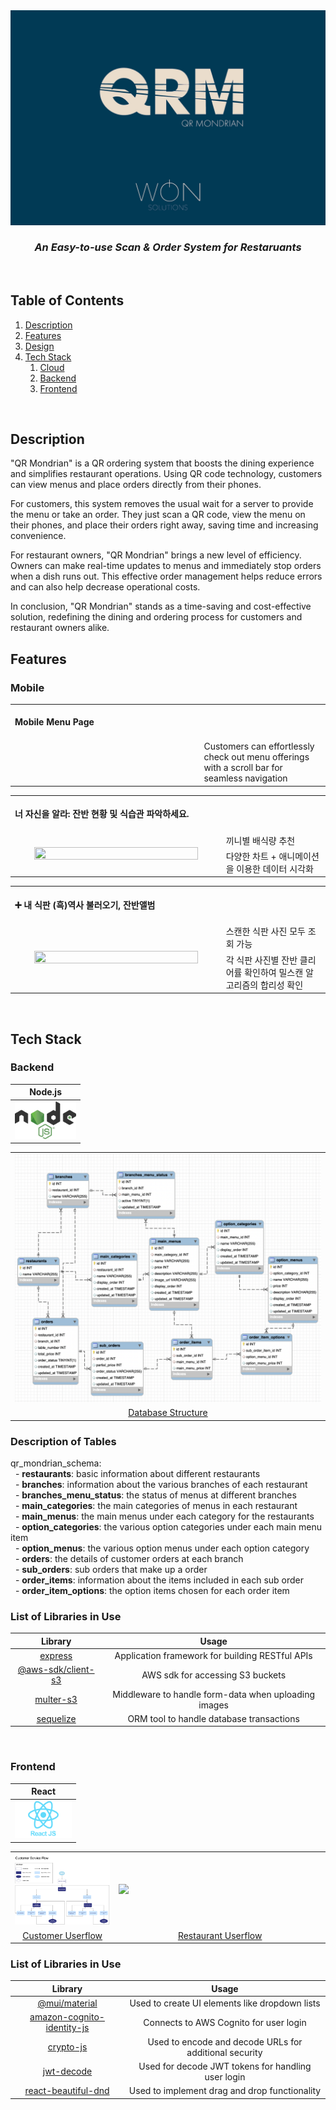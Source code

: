 <div align="center">
  <img src="./assets/readme/logos/main_logo.jpg" alt="Logo" width="600" />
</div>

<H3 align="center"> <i> An Easy-to-use Scan & Order System for Restaruants  </i></H3>
<br>

## Table of Contents
1. [Description](#introduction)
2. [Features](#features)
3. [Design](#design)
4. [Tech Stack](#techstack)
    1. [Cloud](#cloud)
    2. [Backend](#backend)
    3. [Frontend](#frontend)
<br>

## Description <a name="introduction"></a>
"QR Mondrian" is a QR ordering system that boosts the dining experience and simplifies restaurant operations. Using QR code technology, customers can view menus and place orders directly from their phones.

For customers, this system removes the usual wait for a server to provide the menu or take an order. They just scan a QR code, view the menu on their phones, and place their orders right away, saving time and increasing convenience.

For restaurant owners, "QR Mondrian" brings a new level of efficiency. Owners can make real-time updates to menus and immediately stop orders when a dish runs out. This effective order management helps reduce errors and can also help decrease operational costs.

In conclusion, "QR Mondrian" stands as a time-saving and cost-effective solution, redefining the dining and ordering process for customers and restaurant owners alike.
<br>

## Features <a name="features"></a>



### Mobile
<table>
        <tbody>
		<tr>
			<td colspan=2>
				<br>
				<b>Mobile Menu Page</b><br>
				<br>
			</td>
		</tr>
		<tr>
            <td rowspan="1"><div align="center"><a href="https://github.com/SPQR-Project/frontend/blob/main/assets/readme/gifs/mobile_menu_page.gif" src="./assets/readme/gifs/mobile_menu_page.gif" width="60%" height="60%"></a></div></td>
            <td width="40%"> Customers can effortlessly check out menu offerings with a scroll bar for seamless navigation  </td>
        </tr>
   </tbody>
</table>

<table>
        <tbody>
		<tr>
			<td colspan=2>
				<br>
				<b> 너 자신을 알라: 잔반 현황 및 식습관 파악하세요. </b><br>
				<br>
			</td>
		</tr>
		<tr>
            <td rowspan="2"><div align="center"><a href="https://github.com/osamhack2021/APP_IOT_MealScan_FOODFIGHTERS/blob/master/asset/readme/explore.gif"><img src="./asset/readme/explore.gif" width="90%" height="90%"></a></div></td>
            <td width="33%">끼니별 배식량 추천</td>
        </tr>
        <tr>
            <td>다양한 차트 + 애니메이션을 이용한 데이터 시각화 </td>
        </tr>
   </tbody>
</table>

<table>
        <tbody>
		<tr>
			<td colspan=2>
				<br>
				<b> ➕ 내 식판 (흑)역사 불러오기, 잔반앨범  </b><br>
				<br>
			</td>
		</tr>
		<tr>
            <td rowspan="2"><div align="center"><a href="https://github.com/osamhack2021/APP_IOT_MealScan_FOODFIGHTERS/blob/master/asset/readme/album.gif"><img src="./asset/readme/album.gif" width="90%" height="90%"></a></div></td>
            <td width="33%">스캔한 식판 사진 모두 조회 가능</td>
        </tr>
        <tr>
            <td>각 식판 사진별 잔반 클리어률 확인하여 밀스캔 알고리즘의 합리성 확인 </td>
        </tr>
   </tbody>
</table>

<br>

## Tech Stack <a name="techstack"></a>

### **Backend** <a name="backend"></a>

|Node.js|
|:---:|
|<a href="https://nodejs.org/en"><img src="./assets/readme/logos/nodejs_logo.png" height="60px"></a>|

<table>
    <tr>
        <td width="100%">
            <img src="./assets/readme/diagrams/database_structure.png">
        </td>
    </tr>
    <tr>
        <td align="center">
            <a href="https://dbdiagram.io/d/64ca9d2302bd1c4a5e2395dd">Database Structure</a>
        </td>
    </tr>
</table>

### Description of Tables

qr_mondrian_schema:\
&nbsp; - **restaurants**: basic information about different restaurants\
&nbsp; - **branches**: information about the various branches of each restaurant\
&nbsp; - **branches_menu_status**: the status of menus at different branches\
&nbsp; - **main_categories**: the main categories of menus in each restaurant\
&nbsp; - **main_menus**: the main menus under each category for the restaurants\
&nbsp; - **option_categories**: the various option categories under each main menu item\
&nbsp; - **option_menus**: the various option menus under each option category\
&nbsp; - **orders**: the details of customer orders at each branch\
&nbsp; - **sub_orders**: sub orders that make up a order\
&nbsp; - **order_items**: information about the items included in each sub order\
&nbsp; - **order_item_options**: the option items chosen for each order item

### List of Libraries in Use

|Library|Usage 
|:---:|:---:|
|[express](https://www.npmjs.com/package/express)| Application framework for building RESTful APIs  |
|[@aws-sdk/client-s3](https://www.npmjs.com/package/aws-sdk)| AWS sdk for accessing S3 buckets|
|[multer-s3](https://www.npmjs.com/package/multer)| Middleware to handle form-data when uploading images |
|[sequelize](https://www.npmjs.com/package/sequelize)| ORM tool to handle database transactions |
<br>

### **Frontend** <a name="frontend"></a>

|React|
|:---:|
|<a href="https://react.dev/"><img src="./assets/readme/logos/reactjs_logo.png" height="60px"></a>|

<table>
    <tr>
        <td width="33%">
            <img src="./assets/readme/diagrams/userflow_customer.jpg">
        </td>
        <td width="67%">
            <img src="./assets/readme/diagrams/userflow_restaurant.jpg">
        </td>
    </tr>
    <tr>
        <td align="center">
            <a href="https://drive.google.com/file/d/1wtpR2PCCuPEl5Lq7ODCvMy5uxFw5hArr/view?usp=sharing">Customer Userflow</a>
        </td>
        <td align="center">
            <a href="https://drive.google.com/file/d/1PkmjmGlSpFRuUuk1BzAKiWPPfsHJhS0A/view?usp=sharing">Restaurant Userflow</a>
        </td>
    </tr>
</table>

### List of Libraries in Use

|Library|Usage 
|:---:|:---:|
|[@mui/material](https://www.npmjs.com/package/@mui/material)| Used to create UI elements like dropdown lists |
|[amazon-cognito-identity-js](https://www.npmjs.com/package/amazon-cognito-identity-js)| Connects to AWS Cognito for user login |
|[crypto-js](https://www.npmjs.com/package/crypto-js)| Used to encode and decode URLs for additional security |
|[jwt-decode](https://www.npmjs.com/package/jwt-decode)| Used for decode JWT tokens for handling user login |
|[react-beautiful-dnd](https://www.npmjs.com/package/react-beautiful-dnd)| Used to implement drag and drop functionality |
<br>
